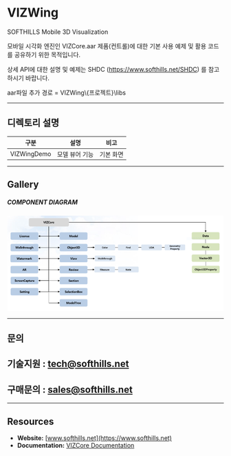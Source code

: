 # VIZWing
SOFTHILLS Mobile 3D Visualization

모바일 시각화 엔진인 VIZCore.aar 제품(컨트롤)에 대한 기본 사용 예제 및 활용 코드를 공유하기 위한 목적입니다.

상세 API에 대한 설명 및 예제는 SHDC (https://www.softhills.net/SHDC) 를 참고 하시기 바랍니다.

aar파일 추가 경로 = VIZWing\\{프로젝트}\\libs
***

## 디렉토리 설명
| 구분  | 설명 | 비고 |
| ------------- | ------------- | ------------- |
| VIZWingDemo | 모델 뷰어 기능 | 기본 화면 |
***

## Gallery
##### COMPONENT DIAGRAM
![다이어그램](./Gallery/Diagram.png)
***

## 문의
## 기술지원 : tech@softhills.net
## 구매문의 : sales@softhills.net
***

## Resources

+ **Website:** [www.softhills.net](https://www.softhills.net)
+ **Documentation:** [VIZCore Documentation](https://www.softhills.net/SHDC)
